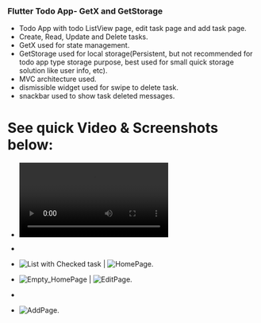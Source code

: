 ### Flutter Todo App- GetX and GetStorage

- Todo App with todo ListView page, edit task page and add task page.
- Create, Read, Update and Delete tasks.
- GetX  used for state management.
- GetStorage used for local storage(Persistent, but not recommended for todo app type storage purpose, 
   best used for small quick storage solution like user info, etc).
- MVC architecture used.
- dismissible widget used for swipe to delete task.
- snackbar used to show task deleted messages.



# See  quick Video & Screenshots below:


- ![Video](./project_assets/todo_Flow.mp4)

-  

- ![List with Checked task](./project_assets/checked_item_List.png) | ![HomePage](./project_assets/homepage.png).

- ![Empty_HomePage](./project_assets/empty_homepage.png) | ![EditPage](./project_assets/edit_taskPage.png).

- 
- ![AddPage](./project_assets/taskComplete_checkbox.png).
